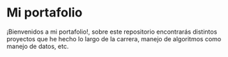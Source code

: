 # Mi portafolio

¡Bienvenidos a mi portafolio!, sobre este repositorio encontrarás distintos proyectos que he hecho  lo largo de la carrera, manejo de algoritmos como manejo de datos, etc.



